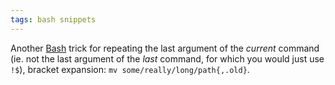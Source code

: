 ```yaml
---
tags: bash snippets
---
```


Another [Bash](/wiki/Bash) trick for repeating the last argument of the _current_ command (ie. not the last argument of the _last_ command, for which you would just use `!$`), bracket expansion: `mv some/really/long/path{,.old}`.
